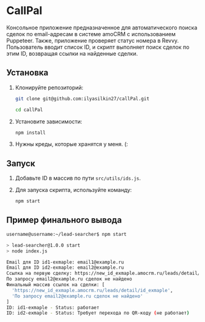 # CallPal

Консольное приложение предназначенное для автоматического поиска сделок по email-адресам в системе amoCRM с использованием Puppeteer. Также, приложение проверяет статус номера в Revvy. Пользователь вводит список ID, и скрипт выполняет поиск сделок по этим ID, возвращая ссылки на найденные сделки.

## Установка

1. Клонируйте репозиторий:

   ```bash
   git clone git@github.com:ilyasilkin27/callPal.git
   ```

   ```bash
   cd callPal
   ```

2. Установите зависимости:

   ```bash
   npm install
   ```

3. Нужны креды, которые хранятся у меня. (:

## Запуск

1. Добавьте ID в массив по пути `src/utils/ids.js`.

2. Для запуска скрипта, используйте команду:

   ```bash
   npm start
   ```

## Пример финального вывода

```bash
username@username:~/lead-searcher$ npm start

> lead-searcher@1.0.0 start
> node index.js

Email для ID id1-exmaple: email1@example.ru
Email для ID id2-exmaple: email2@example.ru
Ссылка на первую сделку: https://new_id_exmaple.amocrm.ru/leads/detail/id_exmaple
По запросу email2@example.ru сделок не найдено
Финальный массив ссылок на сделки: [
  'https://new_id_exmaple.amocrm.ru/leads/detail/id_exmaple',
  'По запросу email2@example.ru сделок не найдено'
]
ID: id1-exmaple - Status: работает
ID: id2-exmaple - Status: Требует перехода по QR-коду (не работает)
```
